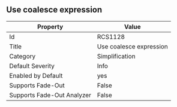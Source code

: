 ## Use coalesce expression

Property | Value
--- | --- 
Id | RCS1128
Title | Use coalesce expression
Category | Simplification
Default Severity | Info
Enabled by Default | yes
Supports Fade-Out | False
Supports Fade-Out Analyzer | False
